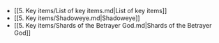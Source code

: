 - [[5. Key items/List of key items.md|List of key items]]
- [[5. Key items/Shadoweye.md|Shadoweye]]
- [[5. Key items/Shards of the Betrayer God.md|Shards of the Betrayer God]]
